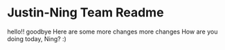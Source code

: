 # Justin-Ning Team Readme


hello!!
goodbye
Here are some more changes
more changes
How are you doing today, Ning? :)
